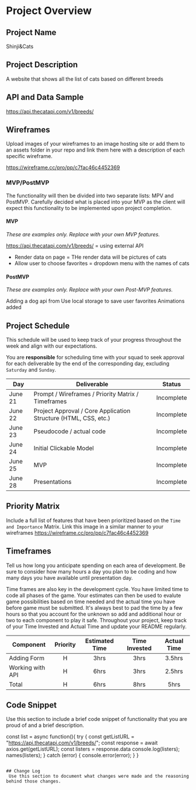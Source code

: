 # Project Overview

## Project Name

Shinji&Cats

## Project Description
A website that shows all the list of cats based on different breeds


## API and Data Sample

https://api.thecatapi.com/v1/breeds/ 


## Wireframes

Upload images of your wireframes to an image hosting site or add them to an assets folder in your repo and link them here with a description of each specific wireframe.

https://wireframe.cc/pro/pp/c7fac46c4452369



### MVP/PostMVP

The functionality will then be divided into two separate lists: MPV and PostMVP.  Carefully decided what is placed into your MVP as the client will expect this functionality to be implemented upon project completion.  

#### MVP 
*These are examples only. Replace with your own MVP features.*

https://api.thecatapi.com/v1/breeds/ = using external API
- Render data on page = THe render data will be pictures of cats 
- Allow user to choose favorites = dropdown menu with the names of cats

#### PostMVP  
*These are examples only. Replace with your own Post-MVP features.*

Adding a dog api from 
 Use local storage to save user favorites
 Animations added

## Project Schedule

This schedule will be used to keep track of your progress throughout the week and align with our expectations.  

You are **responsible** for scheduling time with your squad to seek approval for each deliverable by the end of the corresponding day, excluding `Saturday` and `Sunday`.

|  Day | Deliverable | Status
|---|---| ---|
|June 21| Prompt / Wireframes / Priority Matrix / Timeframes | Incomplete
|June 22| Project Approval / Core Application Structure (HTML, CSS, etc.) | Incomplete
|June 23| Pseudocode / actual code | Incomplete
|June 24| Initial Clickable Model  | Incomplete
|June 25| MVP | Incomplete
|June 28| Presentations | Incomplete

## Priority Matrix

Include a full list of features that have been prioritized based on the `Time and Importance` Matrix.  Link this image in a similar manner to your wireframes
https://wireframe.cc/pro/pp/c7fac46c4452369


## Timeframes

Tell us how long you anticipate spending on each area of development. Be sure to consider how many hours a day you plan to be coding and how many days you have available until presentation day.

Time frames are also key in the development cycle.  You have limited time to code all phases of the game.  Your estimates can then be used to evalute game possibilities based on time needed and the actual time you have before game must be submitted. It's always best to pad the time by a few hours so that you account for the unknown so add and additional hour or two to each component to play it safe. Throughout your project, keep track of your Time Invested and Actual Time and update your README regularly.

| Component | Priority | Estimated Time | Time Invested | Actual Time |
| --- | :---: |  :---: | :---: | :---: |
| Adding Form | H | 3hrs| 3hrs | 3.5hrs |
| Working with API | H | 6hrs| 3hrs | 2.5hrs |
| Total | H | 6hrs| 8hrs | 5hrs |

## Code Snippet

Use this section to include a brief code snippet of functionality that you are proud of and a brief description.  

const list = async function(){
    try {
        const getListURL = "https://api.thecatapi.com/v1/breeds/";
    const response = await axios.get(getListURL);
    const listers = response.data
    console.log(listers);
    names(listers);
    } catch (error) {
        console.error(error);
    }
}
```

## Change Log
 Use this section to document what changes were made and the reasoning behind those changes.  
